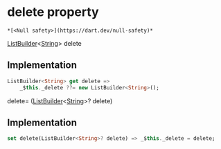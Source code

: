 


# delete property




    *[<Null safety>](https://dart.dev/null-safety)*




[ListBuilder](https://pub.dev/documentation/built_collection/5.1.1/built_collection/ListBuilder-class.html)&lt;[String](https://api.flutter.dev/flutter/dart-core/String-class.html)> delete
  







## Implementation

```dart
ListBuilder<String> get delete =>
    _$this._delete ??= new ListBuilder<String>();
```




delete=
([ListBuilder](https://pub.dev/documentation/built_collection/5.1.1/built_collection/ListBuilder-class.html)&lt;[String](https://api.flutter.dev/flutter/dart-core/String-class.html)>? delete)  







## Implementation

```dart
set delete(ListBuilder<String>? delete) => _$this._delete = delete;
```








